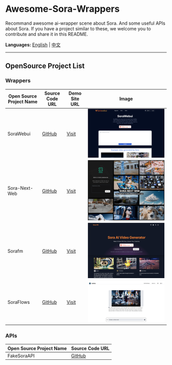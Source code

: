 # Awesome-Sora-Wrappers
Recommand awesome ai-wrapper scene about Sora.
And some useful APIs about Sora.
If you have a project similar to these, we welcome you to contribute and share it in this README.

**Languages:** [English](README.md) | [中文](https://github.com/bleedline/Awesome-Sora-Wrappers/blob/main/zh-cn)

------

## OpenSource Project List

### Wrappers

| Open Source Project Name | Source Code URL                                   | Demo Site URL                  | Image                              |
| ------------------------ | ------------------------------------------------- | ------------------------------ | ---------------------------------- |
| SoraWebui                | [GitHub](https://github.com/SoraWebui/SoraWebui) | [Visit](https://sorawebui.com/) | ![Image](images/SoraWebui.png)     |
| Sora-Next-Web            | [GitHub](https://github.com/SoraWeb/sora-next-web) | [Visit](https://web.getsoraapp.com/) | ![Image](images/Sora-Next-Web.png) |
| Sorafm                   | [GitHub](https://github.com/all-in-aigc/sorafm) | [Visit](https://sora.fm)    | ![Image](images/Sorafm.png)        |
| SoraFlows                | [GitHub](https://github.com/SoraFlows/SoraFlows) | [Visit](https://www.soraflows.com/en-US) | ![Image](images/SoraFlows.png)     |


### APIs

| Open Source Project Name | Source Code URL                                     |
| ------------------------ | --------------------------------------------------- |
| FakeSoraAPI              | [GitHub](https://github.com/SoraWebui/FakeSoraAPI) |




